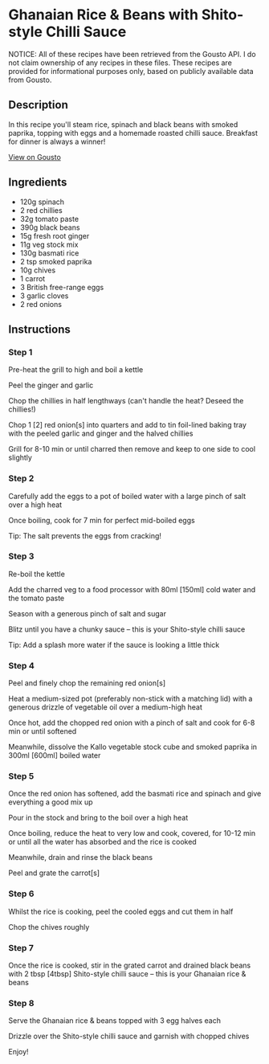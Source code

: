 # Ghanaian Rice & Beans with Shito-style Chilli Sauce

NOTICE: All of these recipes have been retrieved from the Gousto API. I do not claim ownership of any recipes in these files. These recipes are provided for informational purposes only, based on publicly available data from Gousto.

## Description

In this recipe you'll steam rice, spinach and black beans with smoked paprika, topping with eggs and a homemade roasted chilli sauce. Breakfast for dinner is always a winner!

[View on Gousto](https://www.gousto.co.uk/recipes/cookbook/ghanaian-rice-beans-with-shito-style-chilli-sauce)

## Ingredients

- 120g spinach
- 2 red chillies
- 32g tomato paste
- 390g black beans
- 15g fresh root ginger
- 11g veg stock mix	
- 130g basmati rice
- 2 tsp smoked paprika
- 10g chives
- 1 carrot
- 3 British free-range eggs
- 3 garlic cloves
- 2 red onions

## Instructions


### Step 1

Pre-heat the grill to high and boil a kettle

Peel the ginger and garlic

Chop the chillies in half lengthways (can't handle the heat? Deseed the chillies!)

Chop 1 <span class="text-danger">[2]</span> red onion<span class="text-danger">[s]</span> into quarters and add to tin foil-lined baking tray with the peeled garlic and ginger and the halved chillies

Grill for 8-10 min or until charred then remove and keep to one side to cool slightly


### Step 2

Carefully add the eggs to a pot of boiled water with a large pinch of salt over a high heat

Once boiling, cook for 7 min for perfect mid-boiled eggs

Tip: The salt prevents the eggs from cracking!


### Step 3

Re-boil the kettle

Add the charred veg to a food processor with 80ml <span class="text-danger">[150ml] </span>cold water and the tomato paste

Season with a generous pinch of salt and sugar

Blitz until you have a chunky sauce – this is your Shito-style chilli sauce

Tip: Add a splash more water if the sauce is looking a little thick


### Step 4

Peel and finely chop the remaining red onion<span class="text-danger">[s]</span>

Heat a medium-sized pot (preferably non-stick with a matching lid) with a generous drizzle of vegetable oil over a medium-high heat

Once hot, add the chopped red onion with a pinch of salt and cook for 6-8 min or until softened

Meanwhile, dissolve the Kallo vegetable stock cube and smoked paprika in 300ml<span class="text-danger"> [600ml]</span> boiled water


### Step 5

Once the red onion has softened, add the basmati rice and spinach and give everything a good mix up

Pour in the stock and bring to the boil over a high heat

Once boiling, reduce the heat to very low and cook, covered, for 10-12 min or until all the water has absorbed and the rice is cooked

Meanwhile, drain and rinse the black beans

Peel and grate the carrot<span class="text-danger">[s]</span>


### Step 6

Whilst the rice is cooking, peel the cooled eggs and cut them in half

Chop the chives roughly


### Step 7

Once the rice is cooked, stir in the grated carrot and drained black beans with 2 tbsp <span class="text-danger">[4tbsp]</span> Shito-style chilli sauce – this is your Ghanaian rice & beans

### Step 8

Serve the Ghanaian rice & beans topped with 3 egg halves each

Drizzle over the Shito-style chilli sauce and garnish with chopped chives

Enjoy!

